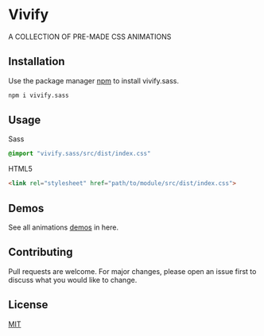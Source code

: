 # Vivify

A COLLECTION OF PRE-MADE CSS ANIMATIONS

## Installation

Use the package manager [npm](https://www.npmjs.com/package/vivify.sass) to install vivify.sass.

```bash
npm i vivify.sass
```

## Usage
Sass
```scss
@import "vivify.sass/src/dist/index.css"
```
HTML5
```html
<link rel="stylesheet" href="path/to/module/src/dist/index.css">
```
## Demos

See all animations [demos](https://jibar026.github.io/vivify/) in here.

## Contributing
Pull requests are welcome. For major changes, please open an issue first to discuss what you would like to change.

## License
[MIT](https://github.com/jibar026/vivify/blob/main/LICENSE)
